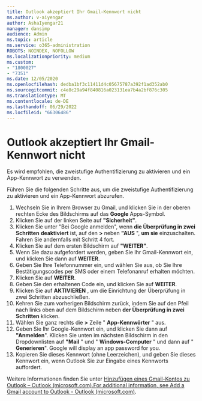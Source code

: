 ```yaml
---
title: Outlook akzeptiert Ihr Gmail-Kennwort nicht
ms.author: v-aiyengar
author: AshaIyengar21
manager: dansimp
audience: Admin
ms.topic: article
ms.service: o365-administration
ROBOTS: NOINDEX, NOFOLLOW
ms.localizationpriority: medium
ms.custom:
- "1800027"
- "7351"
ms.date: 12/05/2020
ms.openlocfilehash: dedba1bf3c11411d4c05675787a392f1ad352ab0
ms.sourcegitcommit: c4e8c29a94f840816a023131ea7b4a2bf876c305
ms.translationtype: MT
ms.contentlocale: de-DE
ms.lasthandoff: 06/29/2022
ms.locfileid: "66306486"
---
```

# <a name="outlook-wont-accept-your-gmail-password"></a>Outlook akzeptiert Ihr Gmail-Kennwort nicht

Es wird empfohlen, die zweistufige Authentifizierung zu aktivieren und ein App-Kennwort zu verwenden.

Führen Sie die folgenden Schritte aus, um die zweistufige Authentifizierung zu aktivieren und ein App-Kennwort abzurufen.

1. Wechseln Sie in Ihrem Browser zu Gmail, und klicken Sie in der oberen rechten Ecke des Bildschirms auf das **Google** Apps-Symbol.
1. Klicken Sie auf der linken Seite auf **"Sicherheit"**.
1. Klicken Sie unter "Bei Google anmelden", wenn **die Überprüfung in zwei Schritten** **deaktiviert** ist, auf den **>** neben **"AUS** ", **um sie** einzuschalten. Fahren Sie andernfalls mit Schritt 4 fort.
1. Klicken Sie auf dem ersten Bildschirm auf **"WEITER"**.
1. Wenn Sie dazu aufgefordert werden, geben Sie Ihr Gmail-Kennwort ein, und klicken Sie dann auf **WEITER**.
1. Geben Sie Ihre Telefonnummer ein, und wählen Sie aus, ob Sie Ihre Bestätigungscodes per SMS oder einem Telefonanruf erhalten möchten.
1. Klicken Sie auf **WEITER**.
1. Geben Sie den erhaltenen Code ein, und klicken Sie auf **WEITER**.
1. Klicken Sie auf **AKTIVIEREN** , um die Einrichtung der Überprüfung in zwei Schritten abzuschließen.
1. Kehren Sie zum vorherigen Bildschirm zurück, indem Sie auf den Pfeil nach links oben auf dem Bildschirm neben **der Überprüfung in zwei Schritten** klicken.
1. Wählen Sie ganz rechts die **>** Zeile " **App-Kennwörter** " aus.
1. Geben Sie Ihr Google-Kennwort ein, und klicken Sie dann auf **"Anmelden**". Klicken Sie unten im nächsten Bildschirm in den Dropdownlisten auf **"Mail** " und " **Windows-Computer** " und dann auf " **Generieren**".
Google will display an app password for you. 
13. Kopieren Sie dieses Kennwort (ohne Leerzeichen), und geben Sie dieses Kennwort ein, wenn Outlook Sie zur Eingabe eines Kennworts auffordert.

Weitere Informationen finden Sie unter [Hinzufügen eines Gmail-Kontos zu Outlook – Outlook (microsoft.com).For additional information, see Add a Gmail account to Outlook - Outlook (microsoft.com)](https://support.microsoft.com/office/add-a-gmail-account-to-outlook-70191667-9c52-4581-990e-e30318c2c081).

